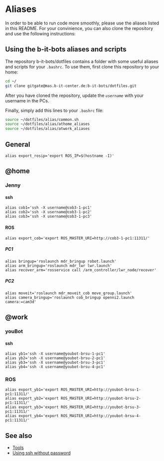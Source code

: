 # Aliases
In order to be able to run code more smoothly, please use the aliases listed in this README. For your convinience, you can also clone the repository and use the following instructions:

## Using the b-it-bots aliases and scripts
The repository b-it-bots/dotfiles contains a folder with some useful aliases and scripts for your `.bashrc`. To use them, first clone this repository to your home:
```bash
cd ~/
git clone gitgate@mas.b-it-center.de:b-it-bots/dotfiles.git
```
After you have cloned the repository, update the *`username`* with your username in the PCs.

Finally, simply add this lines to your `.bashrc` file:

```bash
source ~/dotfiles/alias/common.sh
source ~/dotfiles/alias/athome_aliases
source ~/dotfiles/alias/atwork_aliases
```


## General
```
alias export_rosip='export ROS_IP=$(hostname -I)'
```

## @home
### Jenny

#### ssh
```
alias cob1='ssh -X username@cob3-1-pc1'
alias cob2='ssh -X username@cob3-1-pc2'
alias cob3='ssh -X username@cob3-1-pc3'
```

#### ROS
```
alias export_cob='export ROS_MASTER_URI=http://cob3-1-pc1:11311/'
```
##### PC1
```
alias bringup='roslaunch mdr_bringup robot.launch'
alias arm_bringup='roslaunch mdr_lwr lwr.launch'
alias recover_arm='rosservice call /arm_controller/lwr_node/recover'
```
##### PC2
```
alias moveit='roslaunch mdr_moveit_cob move_group.launch'
alias camera_bringup='roslaunch cob_bringup openni2.launch camera:=cam3d'
```

## @work
### youBot

#### ssh
```
alias yb1='ssh -X username@youbot-brsu-1-pc1'
alias yb2='ssh -X username@youbot-brsu-2-pc1'
alias yb3='ssh -X username@youbot-brsu-3-pc1'
alias yb4='ssh -X username@youbot-brsu-4-pc1'
```


### ROS
```
alias export_yb1='export ROS_MASTER_URI=http://youbot-brsu-1-pc1:11311/'
alias export_yb2='export ROS_MASTER_URI=http://youbot-brsu-2-pc1:11311/'
alias export_yb3='export ROS_MASTER_URI=http://youbot-brsu-3-pc1:11311/'
alias export_yb4='export ROS_MASTER_URI=http://youbot-brsu-4-pc1:11311/'
```

## See also
* [Tools](/development/toolkit/tools)
* [Using ssh without password](/development/setup/tips)
